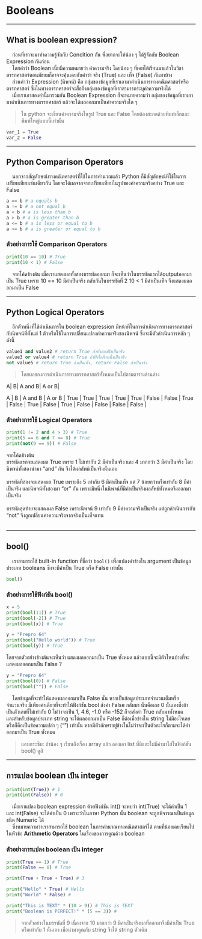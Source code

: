 # Booleans

---

## What is boolean expression?
&nbsp;&nbsp;&nbsp;&nbsp;ก่อนที่เราจะมาทำความรู้จักกับ Condition กัน พี่อยากจะให้น้อง ๆ ได้รู้จักกับ Boolean Expression กันก่อน<br>
&nbsp;&nbsp;&nbsp;&nbsp;โดยคำว่า Boolean เนี่ยมีความหมายว่า ค่าความจริง  โดยน้อง ๆ ที่เคยได้เรียนมาแล้วในวิชาตรรกศาสตร์ตอนมัธยมก็อาจจะคุ้นเคยกับคำว่า จริง (True) และ เท็จ (False) กันมาบ้าง<br>
&nbsp;&nbsp;&nbsp;&nbsp;ส่วนคำว่า Expression (นิพจน์) คือ กลุ่มของข้อมูลที่เราเอามาดำเนินการทางคณิตศาสตร์หรือตรรกศาสตร์ ซึ่งในทางตรรกศาสตร์จะสื่อถึงกลุ่มของข้อมูลที่เราสามารถระบุค่าความจริงได้<br> 
&nbsp;&nbsp;&nbsp;&nbsp;เมื่อเราเอาสองคำนี้มารวมกัน Boolean Expression ก็จะหมายความว่า กลุ่มของข้อมูลที่เราเอามาดำเนินการทางตรรกศาสตร์ แล้วจะได้ผลออกมาเป็นค่าความจริงใด ๆ<br>

> ใน python จะเขียนค่าความจริงในรูป True และ False โดยต้องสะกดด้วยพิมพ์เล็กและพิมพ์ใหญ่แบบนี้เท่านั้น

```python
var_1 = True
var_2 = False
```

---

## Python Comparison Operators
&nbsp;&nbsp;&nbsp;&nbsp;นอกจากสัญลักษณ์ทางคณิตศาสตร์ที่ใช้ในการคำนวณแล้ว Python ก็มีสัญลักษณ์ที่ใช้ในการเปรียบเทียบเช่นเดียวกัน โดยจะได้ผลจากจากเปรียบเทียบในรูปของค่าความจริงอย่าง True และ False

```python
a == b # a equals b
a != b # a not equal b
a < b # a is less than b
a > b # a is greater than b
a <= b # a is less or equal to b
a >= b # a is greater or equal to b
```

### ตัวอย่างการใช้ Comparison Operators

```python
print(10 == 10) # True
print(10 < 1) # False
```

&nbsp;&nbsp;&nbsp;&nbsp;จากโค้ดข้างต้น เมื่อเราแสดงผลทั้งสองบรรทัดออกมา ก็จะเห็นว่าในบรรทัดแรกได้outputออกมาเป็น True เพราะ 10 == 10 มีค่าเป็นจริง กลับกันในบรรทัดที่ 2  10 < 1 มีค่าเป็นเท็จ จึงแสดงผลออกมาเป็น False

---

## Python Logical Operators
&nbsp;&nbsp;&nbsp;&nbsp;อีกตัวหนึ่งที่ใช้ดำเนินการใน boolean expression มีหน้าที่ในการดำเนินการทางตรรกศาสตร์กับนิพจน์ที่ตั้งแต่ 1 ตัวหรือใช้ในการเปลี่ยนแปลงค่าความจริงของนิพจน์ ซึ่งจะมีตัวดำเนินการหลัก ๆ ดังนี้

```python
value1 and value2 # return True ถ้าทั้งสองฝั่งเป็นจริง
value3 or value4 # return True ถ้าฝั่งใดฝั่งหนึ่งเป็นจริง
not value5 # return True ถ้าเป็นเท็จ, return False ถ้าเป็นจริง
```

> โดยผลของการดำเนินการทางตรรกศาสตร์ทั้งหมดเป็นไปตามตารางด้านล่าง

A| B| A and B| A or B|

A | B | A and B | A or B |
True | True | True | True |
True | False | False | True |
False | True | False | True |
False | False | False | False |





### ตัวอย่างการใช้ Logical Operators

```python
print(1 != 2 and 4 > 3) # True
print(5 == 6 and 7 <= 8) # True
print(not(9 == 9)) # False
```

จากโค้ดข้างต้น<br>
บรรทัดแรกจะแสดงผล True เพราะ 1 ไม่เท่ากับ 2 มีค่าเป็นจริง และ 4 มากกว่า 3 มีค่าเป็นจริง โดยนิพจน์ทั้งสองนำมา “and” กัน จึงได้ผลลัพธ์เป็นจริงนั่นเอง<br>
<br>
บรรทัดที่สองจะแสดงผล True เพราะถึง 5 เท่ากับ 6 มีค่าเป็นเท็จ แต่ 7 น้อยกว่าหรือเท่ากับ  8 มีค่าเป็นจริง และนิพจน์ทั้งสองมา “or” กัน เพราะมีหนึ่งในนิพจน์ที่มีค่าเป็นจริงผลลัพธ์ทั้งหมดจึงออกมาเป็นจริง<br>
<br>
บรรทัดสุดท้ายจะแสดงผล False เพราะนิพจน์ 9 เท่ากับ 9 มีค่าความจริงเป็นจริง แต่ถูกดำเนินการกับ “not” จึงถูกเปลี่ยนค่าความจริงจากจริงเป็นเท็จแทน<br>
<br>

---

## bool()

&nbsp;&nbsp;&nbsp;&nbsp;เราสามารถใช้ built-in function ที่ชื่อว่า ```bool()``` เพื่อแปลงค่าข้างใน argument เป็นข้อมูลประเภท booleans ซึ่งจะมีค่าเป็น True หรือ False เท่านั้น

```python
bool()
```

### ตัวอย่างการใช้ฟังก์ชัน bool()

```python
x = 5
print(bool(11)) # True
print(bool(-2)) # True
print(bool(x)) # True
```

```python
y = "Prepro 64"
print(bool("Hello world")) # True
print(bool(y)) # True
```

โดยจากตัวอย่างข้างต้นจะเห็นว่า แสดงผลออกมาเป็น True ทั้งหมด แล้วแบบนี้จะมีตัวไหนบ้างที่จะแสดงผลออกมาเป็น False ?

```python
y = "Prepro 64"
print(bool(0)) # False
print(bool("")) # False
```

&nbsp;&nbsp;&nbsp;&nbsp;โดยข้อมูลที่จะทำให้แสดงผลออกมาเป็น False นั้น หากเป็นข้อมูลประเภทจำนวนเต็มหรือจำนวนจริง มีเพียงค่าเดียวที่จะทำให้ฟังก์ชัน bool ส่งค่า False กลับมา นั่นคือเลข 0 นั่นเองซึ่งถ้าเป็นตัวเลขที่ไม่เท่ากับ 0 ไม่ว่าจะเป็น 1, 4.6, -1.0 หรือ -152 ก็จะส่งค่า True กลับมาทั้งหมด<br>
และสำหรับข้อมูลประเภท string จะได้ผลออกมาเป็น False ก็ต่อเมื่อข้างใน string ไม่มีอะไรเลยหรือก็คือเป็นข้อความเปล่า ๆ (“”) เท่านั้น หากมีตัวอักษรอยู่ข้างในไม่ว่าจะเป็นตัวอะไรก็ตามจะได้ค่าออกมาเป็น True ทั้งหมด<br>

> แอบกระซิบ: ถ้าน้อง ๆ เรียนถึงเรื่อง array แล้ว ลองเอา list ที่มีและไม่มีค่ามาใส่ในฟังก์ชัน bool() ดูสิ

---

## การแปลง boolean เป้น integer

```python
print(int(True)) # 1
print(int(False)) # 0
```

&nbsp;&nbsp;&nbsp;&nbsp;เมื่อเราแปลง boolean expression ด้วยฟังก์ชัน int() จะพบว่า int(True) จะได้ค่าเป็น 1 และ int(False) จะได้ค่าเป็น 0 เพราะว่าในภาษา Python นั้น boolean จะถูกพิจารณาเป็นข้อมูลชนิด Numeric ได้ <br>
&nbsp;&nbsp;&nbsp;&nbsp;ซึ่งหมายความว่าเราสามารถใช้ boolean ในการคำนวณทางคณิตศาสตร์ได้ ตามที่น้องเคยเรียนไปในหัวข้อ **Arithmetic Operators** ในเรื่องของการคูณด้วย boolean

### ตัวอย่างการแปลง boolean เป้น integer

```python
print(True == 1) # True 
print(False == 0) # True

print(True + True + True) # 3

print("Hello" * True) # Hello 
print("World" * False) #

print("This is TEXT" * (10 > 9)) # This is TEXT
print("Boolean is PERFECT!" * (5 == 3)) #
```

> จากตัวอย่างในบรรทัดที่ 9 เนื่องจาก 10 มากกว่า 9 มีค่าเป็นจริงผลที่ออกมาจึงมีค่าเป็น True หรือเท่ากับ 1 นั่นเอง เมื่อนำมาคูณกับ string จึงได้ string ตัวเดิม
